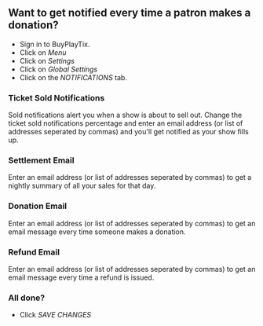 ## Want to get notified every time a patron makes a donation?

* Sign in to BuyPlayTix. 
* Click on *Menu*
* Click on *Settings*
* Click on *Global Settings*
* Click on the *NOTIFICATIONS* tab.

### Ticket Sold Notifications

Sold notifications alert you when a show is about to sell out. Change the ticket sold notifications percentage and enter an email address (or list of addresses seperated by commas) and you'll
get notified as your show fills up.

### Settlement Email

Enter an email address (or list of addresses seperated by commas) to get a nightly summary of all your sales for that day.

### Donation Email

Enter an email address (or list of addresses seperated by commas) to get an email message every time someone makes a donation.

### Refund Email

Enter an email address (or list of addresses seperated by commas) to get an email message every time a refund is issued.

### All done?
* Click *SAVE CHANGES*
